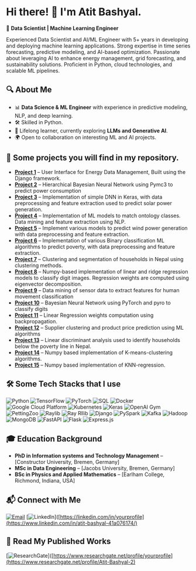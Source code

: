 # Hi there! 👋 I'm Atit Bashyal.   

🚀 **Data Scientist | Machine Learning Engineer**  

Experienced Data Scientist and AI/ML Engineer with 5+ years in developing and deploying machine learning applications. Strong expertise in time series forecasting, predictive modeling, and AI-based optimization. Passionate about leveraging AI to enhance energy management, grid forecasting, and sustainability solutions. Proficient in Python, cloud technologies, and scalable ML pipelines.

## 🔍 About Me
- 📊 **Data Science & ML Engineer** with experience in predictive modeling, NLP, and deep learning.
- 🛠️ Skilled in Python.
- 📖 Lifelong learner, currently exploring **LLMs and Generative AI**.
- 🌍 Open to collaboration on interesting ML and AI projects.

## 📌 Some projects you will find in my repository. 

- **[Project 1](https://github.com/Atit-Bashyal/delfine_UI)** – User Interface for Energy Data Management, Built using the Django framework.  
- **[Project 2](https://github.com/Atit-Bashyal/Bayesian-Models)** – Hierarchical Bayesian Neural Network using Pymc3 to predict power 
     consumption   
- **[Project 3](https://github.com/Atit-Bashyal/solar)** – Implementation of simple DNN in Keras, with data preprocessing and feature 
     extraction used to predict solar power generation.
- **[Project 4](https://github.com/Atit-Bashyal/Ontology-matching)** – Implementation of ML models to match ontology classes. Data mining 
     and feature extraction using NLP. 
- **[Project 5](https://github.com/Atit-Bashyal/Wind)** – Implement various models to predict wind power generation 
     with data preprocessing and feature extraction.
- **[Project 6](https://github.com/Atit-Bashyal/BINARY-CLASSIFICATION)** – Implementation of various Binary classification ML algorithms to 
     predict poverty, with data preprocessing and feature extraction.
- **[Project 7](https://github.com/Atit-Bashyal/Husehold-clustering-and-segementation)** – Clustering and segmentation of households in 
     Nepal using clustering methods.
- **[Project 8](https://github.com/Atit-Bashyal/CLASSIFICATION-USING-LINEAR-AND-RIDGE-REGRESSION)** – Numpy-based implementation of linear 
    and ridge regression models to classify digit images. Regression weights are computed using eigenvector decomposition. 
- **[Project 9](https://github.com/Atit-Bashyal/DATA-MINING-HUMAN-MOVEMENT-CLASSIFICATION)** – Data mining of sensor data to extract 
     features for human movement classification
- **[Project 10](https://github.com/Atit-Bashyal/Bayesian_Neural_Network-pyro)** – Bayesian Neural Network using PyTorch and pyro to 
     classify digits 
- **[Project 11](https://github.com/Atit-Bashyal/Linear_Regression-Back-Propogation)** – Linear Regression weights computation using  
     backpropagation.
- **[Project 12](https://github.com/Atit-Bashyal/SUPPLIER-CLUSTERING-AND-PRICE-PREDICTION)** – Supplier clustering and product price 
     prediction using ML algorithms
- **[Project 13](https://github.com/Atit-Bashyal/STATISTICAL-MODELLING-AND-LINEAR-DISCRIMINANT-ANALYSIS)** – Linear discriminant analysis 
     used to identify households below the poverty line in Nepal.
- **[Project 14](https://github.com/Atit-Bashyal/K-MEANS-CLUSTERING)** – Numpy based implementation of K-means-clustering algorithms.
- **[Project 15](https://github.com/Atit-Bashyal/KNN-REGRESSON)** – Numpy based implementation of KNN-regression.
     
     
  

## 🛠️ Some Tech Stacks that I use 
![Python](https://img.shields.io/badge/Python-3776AB?style=for-the-badge&logo=python&logoColor=white)
![TensorFlow](https://img.shields.io/badge/TensorFlow-FF6F00?style=for-the-badge&logo=tensorflow&logoColor=white)
![PyTorch](https://img.shields.io/badge/PyTorch-EE4C2C?style=for-the-badge&logo=pytorch&logoColor=white)
![SQL](https://img.shields.io/badge/SQL-4479A1?style=for-the-badge&logo=postgresql&logoColor=white)
![Docker](https://img.shields.io/badge/Docker-2496ED?style=for-the-badge&logo=docker&logoColor=white)
![Google Cloud Platform](https://img.shields.io/badge/GCP-4285F4?style=for-the-badge&logo=google-cloud&logoColor=white)
![Kubernetes](https://img.shields.io/badge/Kubernetes-326CE5?style=for-the-badge&logo=kubernetes&logoColor=white)
![Keras](https://img.shields.io/badge/Keras-D00000?style=for-the-badge&logo=keras&logoColor=white)
![OpenAI Gym](https://img.shields.io/badge/OpenAI_Gym-0081A5?style=for-the-badge&logo=openai&logoColor=white)
![PettingZoo](https://img.shields.io/badge/PettingZoo-FF4500?style=for-the-badge&logo=pettingzoo&logoColor=white)
![Raylib](https://img.shields.io/badge/Raylib-FF6600?style=for-the-badge&logo=raylib&logoColor=white)
![Ray Rllib](https://img.shields.io/badge/Ray_Rllib-007ACC?style=for-the-badge&logo=ray&logoColor=white)
![Django](https://img.shields.io/badge/Django-092E20?style=for-the-badge&logo=django&logoColor=white)
![PySpark](https://img.shields.io/badge/PySpark-FD4F00?style=for-the-badge&logo=apache-spark&logoColor=white)
![Kafka](https://img.shields.io/badge/Kafka-231F20?style=for-the-badge&logo=apache-kafka&logoColor=white)
![Hadoop](https://img.shields.io/badge/Hadoop-66CCFF?style=for-the-badge&logo=apache-hadoop&logoColor=white)
![MongoDB](https://img.shields.io/badge/MongoDB-47A248?style=for-the-badge&logo=mongodb&logoColor=white)
![FastAPI](https://img.shields.io/badge/FastAPI-009688?style=for-the-badge&logo=fastapi&logoColor=white)
![Flask](https://img.shields.io/badge/Flask-000000?style=for-the-badge&logo=flask&logoColor=white)
![Express.js](https://img.shields.io/badge/Express.js-000000?style=for-the-badge&logo=express&logoColor=white)

## 🎓 Education Background
- **PhD in Information systems and Technology Management** – [Constructor University, Bremen, Germany]  
- **MSc in Data Engineering** – [Jacobs University, Bremen, Germany]
- **BSc in Physics and Applied Mathematics** – [Earlham College, Richmond, Indiana, USA]

## 📬 Connect with Me
[![Email](https://img.shields.io/badge/Email-D14836?style=for-the-badge&logo=gmail&logoColor=white)](mailto:atitvilla2@gmail.com)
[![LinkedIn](https://img.shields.io/badge/LinkedIn-0A66C2?style=for-the-badge&logo=linkedin&logoColor=white)]([https://linkedin.com/in/yourprofile](https://www.linkedin.com/in/atit-bashyal-41a076174/)

## 📖 Read My Published Works
[![ResearchGate](https://img.shields.io/badge/ResearchGate-00CCBB?style=for-the-badge&logo=researchgate&logoColor=white)]([https://www.researchgate.net/profile/yourprofile](https://www.researchgate.net/profile/Atit-Bashyal-2)
